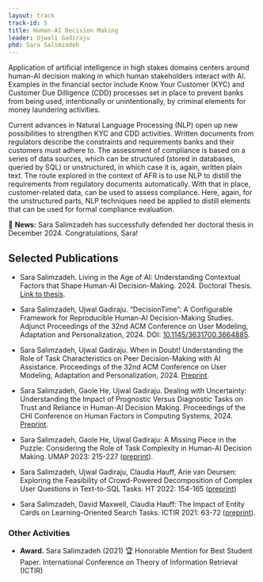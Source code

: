 ```yaml
---
layout: track
track-id: 5
title: Human-AI Decision Making
leader: Ujwali Gadiraju
phd: Sara Salimzadeh
---
```


Application of artificial intelligence in high stakes domains centers around human-AI decision making in which human stakeholders interact with AI.
Examples in the financial sector include Know Your Customer (KYC) and Customer Due Dilligence (CDD) processes set in place to prevent banks from being used, intentionally or unintentionally, by criminal elements for money laundering activities.

Current advances in Natural Language Processing (NLP) open up new possibilities to strengthen KYC and CDD activities.
Written documents from regulators describe the constraints and requirements banks and their customers must adhere to.
The assessment of compliance is based on a series of data sources, which can be structured (stored in databases, queried by SQL) or unstructured, in which case it is, again, written plain text.
The route explored in the context of AFR is to use NLP to distill the requirements from regulatory documents automatically. With that in place, customer-related data, can be used to assess compliance. Here, again, for the unstructured parts, NLP techniques need be applied to distill elements that can be used for formal compliance evaluation.

🔔 **News:** Sara Salimzadeh has successfully defended her doctoral thesis in December 2024. Congratulations, Sara!

## Selected Publications

- Sara Salimzadeh. Living in the Age of AI: Understanding Contextual Factors that Shape Human-AI Decision-Making. 2024. Doctoral Thesis. [Link to thesis](https://resolver.tudelft.nl/uuid:8eddbb29-47d2-4344-8b93-aef440c1628a).

- Sara Salimzadeh, Ujwal Gadiraju. “DecisionTime”: A Configurable Framework for Reproducible Human-AI Decision-Making Studies. Adjunct Proceedings of the 32nd ACM Conference on User Modeling, Adaptation and Personalization, 2024. DOI: [10.1145/3631700.3664885](doi.org/10.1145/3631700.3664885).

- Sara Salimzadeh, Ujwal Gadiraju. When in Doubt! Understanding the Role of Task Characteristics on Peer Decision-Making with AI Assistance. Proceedings of the 32nd ACM Conference on User Modeling, Adaptation and Personalization, 2024. [Preprint](https://pure.tudelft.nl/ws/portalfiles/portal/212873760/3627043.3659567.pdf).

- Sara Salimzadeh, Gaole He, Ujwal Gadiraju. Dealing with Uncertainty: Understanding the Impact of Prognostic Versus Diagnostic Tasks on Trust and Reliance in Human-AI Decision Making. Proceedings of the CHI Conference on Human Factors in Computing Systems, 2024. [Preprint](http://ujwalgadiraju.com/Publications/CHI2024a.pdf).

- Sara Salimzadeh, Gaole He, Ujwal Gadiraju: A Missing Piece in the Puzzle: Considering the Role of Task Complexity in Human-AI Decision Making. UMAP 2023: 215-227 ([preprint](https://research.tudelft.nl/en/publications/a-missing-piece-in-the-puzzle-considering-the-role-of-task-comple)).

- Sara Salimzadeh, Ujwal Gadiraju, Claudia Hauff, Arie van Deursen: Exploring the Feasibility of Crowd-Powered Decomposition of Complex User Questions in Text-to-SQL Tasks. HT 2022: 154-165 ([preprint](https://research.tudelft.nl/en/publications/exploring-the-feasibility-of-crowd-powered-decomposition-of-compl))

- Sara Salimzadeh, David Maxwell, Claudia Hauff: The Impact of Entity Cards on Learning-Oriented Search Tasks. ICTIR 2021: 63-72 ([preprint](https://research.tudelft.nl/en/publications/the-impact-of-entity-cards-on-learning-oriented-search-tasks)).

### Other Activities

- **Award.** Sara Salimzadeh (2021) 🏆 Honorable Mention for Best Student Paper. International Conference on Theory of Information Retrieval (ICTIR)